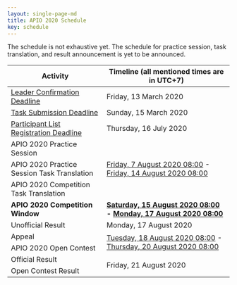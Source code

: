 ```yaml
---
layout: single-page-md
title: APIO 2020 Schedule
key: schedule
---
```


The schedule is not exhaustive yet.
The schedule for practice session, task translation, and result announcement is yet to be announced.

<table>
  <thead>
    <tr>
      <th>Activity</th>
      <th>Timeline (all mentioned times are in UTC+7)</th>
    </tr>
  </thead>
  <tbody>
    <tr>
      <td><a href="registation">Leader Confirmation Deadline</a></td>
      <td>Friday, 13 March 2020</td>
    </tr>
    <tr>
      <td><a href="call-for-tasks">Task Submission Deadline</a></td>
      <td>Sunday, 15 March 2020</td>
    </tr>
    <tr>
      <td><a href="registration">Participant List Registration Deadline</a></td>
      <td>Thursday, 16 July 2020</td>
    </tr>
    <tr>
      <td>APIO 2020 Practice Session</td>
      <td rowspan="3"><a href="https://www.timeanddate.com/worldclock/fixedtime.html?iso=20200807T08&p1=108">Friday, 7 August 2020 08:00</a>
      - <a href="https://www.timeanddate.com/worldclock/fixedtime.html?iso=20200814T08&p1=108">Friday, 14 August 2020 08:00</a></td>
    </tr>
    <tr>
      <td>APIO 2020 Practice Session Task Translation</td>
    </tr>
    <tr>
      <td>APIO 2020 Competition Task Translation</td>
    </tr>
    <tr>
      <td><b>APIO 2020 Competition Window</b></td>
      <td><b><a href="https://www.timeanddate.com/worldclock/fixedtime.html?iso=20200815T08&p1=108">Saturday, 15 August 2020 08:00</a>
      - <a href="https://www.timeanddate.com/worldclock/fixedtime.html?iso=20200817T08&p1=108">Monday, 17 August 2020 08:00</a></b></td>
    </tr>
    <tr>
      <td>Unofficial Result</td>
      <td>Monday, 17 August 2020</td>
    </tr>
    <tr>
      <td>Appeal</td>
      <td rowspan="2"><a href="https://www.timeanddate.com/worldclock/fixedtime.html?iso=20200818T08&p1=108">Tuesday, 18 August 2020 08:00</a>
        - <a href="https://www.timeanddate.com/worldclock/fixedtime.html?iso=20200820T08&p1=108">Thursday, 20 August 2020 08:00</a></td>
    </tr>
    <tr>
      <td>APIO 2020 Open Contest</td>
    </tr>
    <tr>
      <td>Official Result</td>
      <td rowspan="2">Friday, 21 August 2020</td>
    </tr>
    <tr>
      <td>Open Contest Result</td>
    </tr>
  </tbody>
</table>
